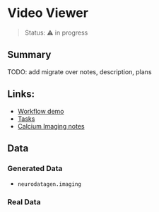 # Video Viewer

> Status: :warning: in progress

## Summary
TODO: add migrate over notes, description, plans

## Links:
- [Workflow demo](./demo_video-viewer.ipynb)
- [Tasks](https://github.com/orgs/holoviz-topics/projects/1/views/1?filterQuery=neuro-labels%3A%22*video-viewer*%22)
- [Calcium Imaging notes](https://github.com/holoviz-topics/neuro/wiki/Calcium-Imaging-notes)

## Data

### Generated Data
- `neurodatagen.imaging`
  

### Real Data
